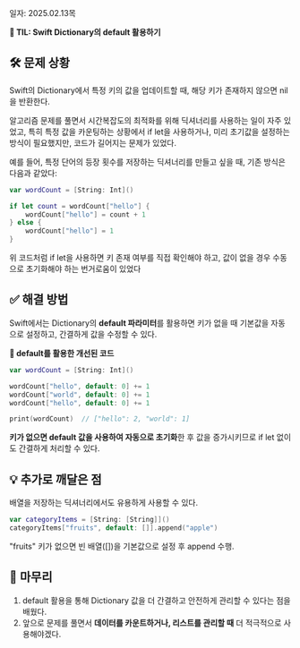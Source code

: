 일자: 2025.02.13목

**📌 TIL: Swift Dictionary의 default 활용하기**

## 🛠 문제 상황

Swift의 Dictionary에서 특정 키의 값을 업데이트할 때, 해당 키가 존재하지 않으면 nil을 반환한다.

알고리즘 문제를 풀면서 시간복잡도의 최적화를 위해 딕셔너리를 사용하는 일이 자주 있었고,
특히 특정 값을 카운팅하는 상황에서 if let을 사용하거나, 미리 초기값을 설정하는 방식이 필요했지만, 코드가 길어지는 문제가 있었다.

예를 들어, 특정 단어의 등장 횟수를 저장하는 딕셔너리를 만들고 싶을 때, 기존 방식은 다음과 같았다:

```swift
var wordCount = [String: Int]()

if let count = wordCount["hello"] {
    wordCount["hello"] = count + 1
} else {
    wordCount["hello"] = 1
}
```

위 코드처럼 if let을 사용하면 키 존재 여부를 직접 확인해야 하고, 값이 없을 경우 수동으로 초기화해야 하는 번거로움이 있었다

## ✅ 해결 방법

Swift에서는 Dictionary의 **default 파라미터**를 활용하면 키가 없을 때 기본값을 자동으로 설정하고, 간결하게 값을 수정할 수 있다.<br>

**🎯 default를 활용한 개선된 코드**

```swift
var wordCount = [String: Int]()

wordCount["hello", default: 0] += 1
wordCount["world", default: 0] += 1
wordCount["hello", default: 0] += 1

print(wordCount)  // ["hello": 2, "world": 1]
```

**키가 없으면 default 값을 사용하여 자동으로 초기화**한 후 값을 증가시키므로 if let 없이도 간결하게 처리할 수 있다.

## 💡 추가로 깨달은 점

배열을 저장하는 딕셔너리에서도 유용하게 사용할 수 있다.

```swift
var categoryItems = [String: [String]]()
categoryItems["fruits", default: []].append("apple")
```

"fruits" 키가 없으면 빈 배열([])을 기본값으로 설정 후 append 수행.

## 📌 마무리

1. default 활용을 통해 Dictionary 값을 더 간결하고 안전하게 관리할 수 있다는 점을 배웠다.
2. 앞으로 문제를 풀면서 **데이터를 카운트하거나, 리스트를 관리할 때** 더 적극적으로 사용해야겠다.
